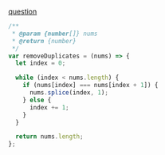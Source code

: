 [question](https://leetcode.com/problems/remove-duplicates-from-sorted-array/)



```js
/**
 * @param {number[]} nums
 * @return {number}
 */
var removeDuplicates = (nums) => {
  let index = 0;

  while (index < nums.length) {
    if (nums[index] === nums[index + 1]) {
      nums.splice(index, 1);
    } else {
      index += 1;
    }
  }

  return nums.length;
};
```
